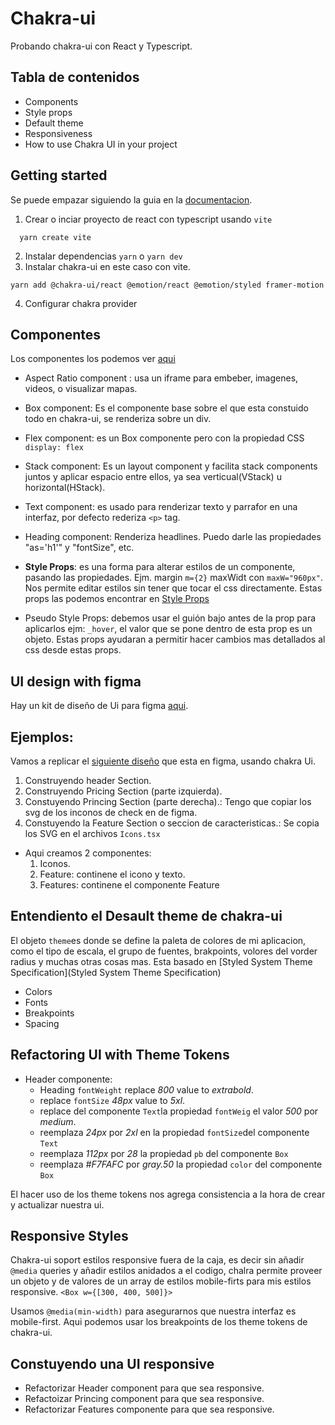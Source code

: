 # Chakra-ui

Probando chakra-ui con React y Typescript.

## Tabla de contenidos

- Components
- Style props
- Default theme
- Responsiveness
- How to use Chakra UI in your project

## Getting started
Se puede empazar siguiendo la guia en la [documentacion](https://chakra-ui.com/getting-started/).

1. Crear o inciar proyecto de react con typescript usando `vite`
```console
  yarn create vite
```
2. Instalar dependencias `yarn` o `yarn dev`
3. Instalar chakra-ui en este caso con vite.
  ```console
  yarn add @chakra-ui/react @emotion/react @emotion/styled framer-motion  
  ```
4. Configurar chakra provider
## Componentes

Los componentes los podemos ver [aqui](https://chakra-ui.com/docs/components)

- Aspect Ratio component : usa un iframe para embeber, imagenes, videos, o visualizar mapas.
- Box component: Es el componente base sobre el que esta constuido todo en chakra-ui, se renderiza 
  sobre un div.
- Flex component: es un Box componente pero con la propiedad CSS `display: flex`
- Stack component: Es un layout component y facilita stack components juntos y aplicar espacio entre ellos, ya sea verticual(VStack) u horizontal(HStack).
- Text component: es usado para renderizar texto y parrafor en una interfaz, por defecto rederiza `<p>` tag.
- Heading component: Renderiza headlines. Puedo darle las propiedades "as='h1'" y "fontSize", etc.

- **Style Props**: es una forma para alterar estilos de un componente, pasando las propiedades. Ejm. margin `m={2}` maxWidt con `maxW="960px"`. Nos permite editar estilos sin tener que tocar el css directamente.
Estas props las podemos encontrar en [Style Props](https://chakra-ui.com/docs/styled-system/style-props) 

- Pseudo Style Props: debemos usar el guión bajo antes de la prop para aplicarlos ejm: `_hover`, el valor que se pone dentro de esta prop es un objeto. Estas props ayudaran a permitir hacer cambios mas detallados al css desde estas props.

## UI design with figma
Hay un kit de diseño de Ui para figma [aqui](https://chakra-ui.com/figma/ui-kit).

## Ejemplos:
Vamos a replicar el [siguiente diseño](https://www.figma.com/file/2UvLO274B9TNdsChCIC0hi/Pricing-UI?node-id=0%3A1) que esta en figma, usando chakra Ui.

1. Construyendo header Section.
2. Construyendo Pricing Section (parte izquierda).
3. Constuyendo Princing Section (parte derecha).: Tengo que copiar los svg de los inconos de check en de figma.
4. Constuyendo la Feature Section o seccion de caracteristicas.: Se copia los SVG en el archivos `Icons.tsx`
  - Aqui creamos 2 componentes:
    1. Iconos.
    2. Feature: continene el icono y texto.
    3. Features: continene el componente Feature

## Entendiento el Desault theme de chakra-ui
El objeto `theme`es donde se define la paleta de colores de mi aplicacion, como el tipo de escala, el grupo de fuentes, brakpoints, volores del vorder radius y muchas otras cosas mas. Esta basado en [Styled System Theme Specification](Styled System Theme Specification)

- Colors
- Fonts
- Breakpoints
- Spacing

## Refactoring UI with Theme Tokens
- Header componente:
  - Heading `fontWeight` replace _800_ value to _extrabold_.
  - replace `fontSize` _48px_ value to _5xl_.
  - replace del componente `Text`la propiedad `fontWeig` el valor _500_ por _medium_.
  - reemplaza _24px_ por _2xl_ en la propiedad `fontSize`del componente `Text`
  - reemplaza _112px_ por _28_ la propiedad `pb` del componente `Box`
  - reemplaza _#F7FAFC_ por _gray.50_ la propiedad `color` del componente `Box`

El hacer uso de los theme tokens nos agrega consistencia a la hora de crear y actualizar nuestra ui.

## Responsive Styles

Chakra-ui soport estilos responsive fuera de la caja, es decir sin añadir `@media` queries y añadir
estilos anidados a el codigo, chalra permite proveer un objeto y de valores de un array de estilos 
mobile-firts para mis estilos responsive. `<Box w={[300, 400, 500]}>`

Usamos `@media(min-width)` para asegurarnos que nuestra interfaz es mobile-first. Aqui podemos usar 
los breakpoints de los theme tokens de chakra-ui.

## Constuyendo una UI responsive

- Refactorizar Header component para que sea responsive.
- Refactoizar Princing component para que sea responsive.
- Refactorizar Features componente para que sea responsive.